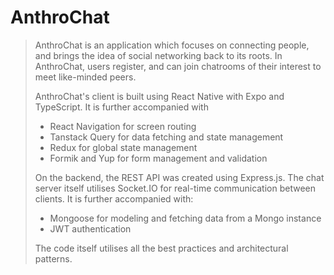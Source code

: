 # AnthroChat
> AnthroChat is an application which focuses on connecting people, and brings the idea of social networking back to its roots.
> In AnthroChat, users register, and can join chatrooms of their interest to meet like-minded peers.
> 
> AnthroChat's client is built using React Native with Expo and TypeScript. It is further accompanied with
> * React Navigation for screen routing
> * Tanstack Query for data fetching and state management
> * Redux for global state management
> * Formik and Yup for form management and validation
>   
> On the backend, the REST API was created using Express.js. The chat server itself utilises Socket.IO for real-time communication between clients. It is further accompanied with:
> * Mongoose for modeling and fetching data from a Mongo instance
> * JWT authentication
>   
> The code itself utilises all the best practices and architectural patterns. 
